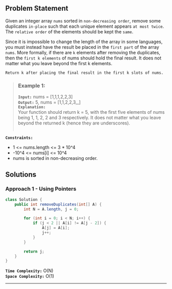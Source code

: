 ## Problem Statement
Given an integer array `nums` sorted in `non-decreasing order`, remove some duplicates `in-place` such that each unique element appears `at most twice`. The `relative order` of the elements should be kept the `same`.

Since it is impossible to change the length of the array in some languages, you must instead have the result be placed in the `first part` of the array `nums`. More formally, if there are `k` elements after removing the duplicates, then the `first k elements` of nums should hold the final result. It does not matter what you leave beyond the first k elements.

`Return k after placing the final result in the first k slots of nums.`

> ### Example 1:
> **`Input:`** nums = [1,1,1,2,2,3] <br>
> **`Output:`** 5, nums = [1,1,2,2,3,_] <br>
> **`Explanation:`** <br>
Your function should return k = 5, with the first five elements of nums being 1, 1, 2, 2 and 3 respectively.
It does not matter what you leave beyond the returned k (hence they are underscores). <br><br>

**`Constraints:`**
- 1 <= nums.length <= 3 * 10^4
- -10^4 <= nums[i] <= 10^4
- nums is sorted in non-decreasing order.

## Solutions
### Approach 1 - Using Pointers

```java
class Solution {
    public int removeDuplicates(int[] A) {
        int N = A.length, j = 0;

        for (int i = 0; i < N; i++) {
            if (j < 2 || A[i] != A[j - 2]) {
                A[j] = A[i];
                j++;
            }
        }

        return j;
    }
}
```

**`Time Complexity:`** O(N) <br>
**`Space Complexity:`** O(1)

---